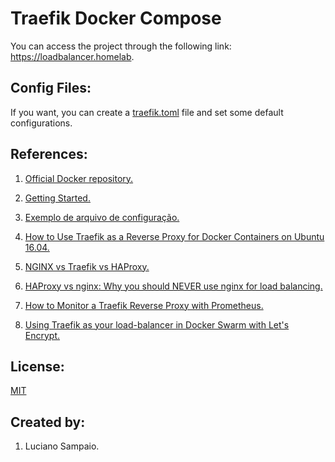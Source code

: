 # Traefik Docker Compose

You can access the project through the following link: https://loadbalancer.homelab.

## Config Files:

If you want, you can create a [traefik.toml](init/traefik.toml "traefik.toml") file and set some default configurations.

## References:

1. [Official Docker repository.](https://hub.docker.com/_/traefik "Official Docker repository")

1. [Getting Started.](https://docs.traefik.io "Getting Started")

1. [Exemplo de arquivo de configuração.](https://raw.githubusercontent.com/containous/traefik/master/traefik.sample.toml "Exemplo de arquivo de configuração")

1. [How to Use Traefik as a Reverse Proxy for Docker Containers on Ubuntu 16.04.](https://www.digitalocean.com/community/tutorials/how-to-use-traefik-as-a-reverse-proxy-for-docker-containers-on-ubuntu-16-04 "How to Use Traefik as a Reverse Proxy for Docker Containers on Ubuntu 16.04")

1. [NGINX vs Traefik vs HAProxy.](https://medium.com/@andreidascalu/nginx-vs-traefik-vs-haproxy-cc99546f676a "NGINX vs Traefik vs HAProxy")

1. [HAProxy vs nginx: Why you should NEVER use nginx for load balancing.](https://thehftguy.com/2016/10/03/haproxy-vs-nginx-why-you-should-never-use-nginx-for-load-balancing "HAProxy vs nginx: Why you should NEVER use nginx for load balancing!")

1. [How to Monitor a Traefik Reverse Proxy with Prometheus.](https://www.brianchristner.io/how-to-monitor-traefik-reverse-proxy-with-prometheus/amp "How to Monitor a Traefik Reverse Proxy with Prometheus")

1. [Using Traefik as your load-balancer in Docker Swarm with Let's Encrypt.](https://jmaitrehenry.ca/2017/12/15/using-traefik-with-docker-swarm-and-consul-as-your-load-balancer "Using Traefik as your load-balancer in Docker Swarm with Let's Encrypt")

## License:

[MIT](LICENSE "MIT License")

## Created by: 

1. Luciano Sampaio.
